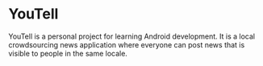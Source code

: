 # YouTell

YouTell is a personal project for learning Android development. It is a local crowdsourcing news application where everyone can post news that is visible to people in the same locale.
